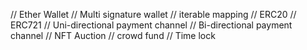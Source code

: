 // Ether Wallet
// Multi signature wallet
// iterable mapping
// ERC20
// ERC721
// Uni-directional payment channel
// Bi-directional payment channel
// NFT Auction
// crowd fund
// Time lock